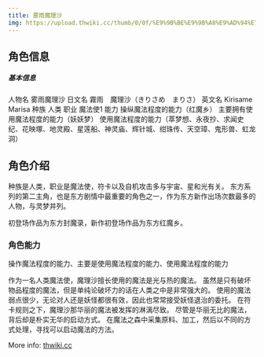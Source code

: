 ```yaml
---
title: 雾雨魔理沙
img: https://upload.thwiki.cc/thumb/0/0f/%E9%9B%BE%E9%9B%A8%E9%AD%94%E7%90%86%E6%B2%99%EF%BC%88%E4%BA%BA%E5%A6%96%E5%90%8D%E9%89%B4%EF%BC%89.jpg/800px-%E9%9B%BE%E9%9B%A8%E9%AD%94%E7%90%86%E6%B2%99%EF%BC%88%E4%BA%BA%E5%A6%96%E5%90%8D%E9%89%B4%EF%BC%89.jpg
---
```

## 角色信息

#####     基本信息
人物名	雾雨魔理沙
日文名	霧雨　魔理沙（きりさめ　まりさ）
英文名	Kirisame Marisa
种族	人类
职业	魔法使1
能力	操纵魔法程度的能力（红魔乡）
主要拥有使用魔法程度的能力（妖妖梦）
使用魔法程度的能力（萃梦想、永夜抄、求闻史纪、花映塚、地灵殿、星莲船、神灵庙、辉针城、绀珠传、天空璋、鬼形兽、虹龙洞）

## 角色介绍

种族是人类，职业是魔法使，符卡以及自机攻击多与宇宙、星和光有关。 东方系列的第二主角，也是东方剧情中最重要的角色之一，作为东方新作出场次数最多的人物，与灵梦并列。

初登场作品为东方封魔录，新作初登场作品为东方红魔乡。

### 角色能力
操作魔法程度的能力、主要是使用魔法程度的能力、使用魔法程度的能力

作为一名人类魔法使，魔理沙擅长使用的魔法是光与热的魔法。
虽然是只有破坏物品程度的魔法，但是单纯论破坏力的话在人类之中是非常强大的。
使用的魔法弱点很少，无论对人还是妖怪都很有效，因此也常常接受妖怪退治的委托。
在符卡规则之下，魔理沙那华丽的魔法被发挥的淋漓尽致。
尽管是华丽无比的魔法，背后却是朴实无华的启动方式。
在魔法之森中采集原料、加工，然后以不同的方式处理，寻找可以启动魔法的方法。

More info: [thwiki.cc](https://thwiki.cc/%E9%9B%BE%E9%9B%A8%E9%AD%94%E7%90%86%E6%B2%99)

